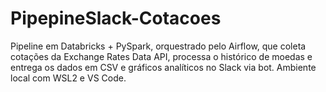 # PipepineSlack-Cotacoes
Pipeline em Databricks + PySpark, orquestrado pelo Airflow, que coleta cotações da Exchange Rates Data API, processa o histórico de moedas e entrega os dados em CSV e gráficos analíticos no Slack via bot. Ambiente local com WSL2 e VS Code.
